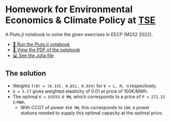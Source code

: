 # Homework for Environmental Economics & Climate Policy at [TSE](https://tse-fr.eu)

A Pluto.jl notebook to solve the given exercises in EECP (M2S2 2022).

- [📓 Run the Pluto.jl notebook](https://masonrhayes.keybase.pub/projects/pluto/eecp_hw.html)
- [📂 View the PDF of the notebook](https://masonrhayes.keybase.pub/projects/pluto/eecp_hw.pdf)
- [💻 See the Julia file](https://github.com/masonrhayes/eecp/blob/master/homework/eecp_hw.jl)

## The solution

- Weights ``f(θ) = (0.315, 0.651, 0.034)`` for ``θ = L, M, H`` respectively.
- ``b = 5.17`` gives weighted elasticity of 0.01 at price of 100€/MWh.
- The optimal ``K = 83593.0 MW``, which corresponds to a price of ``P = 272.15 €/MWh``.
  - With CCGT of power ``450 MW``, this corresponds to ``186.0`` power stations needed to supply this optimal capacity at the optimal price.
